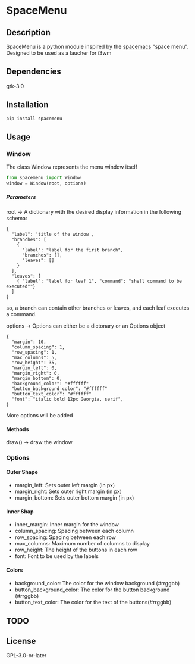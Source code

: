 # SpaceMenu

## Description
SpaceMenu is a python module inspired by the [spacemacs](http://spacemacs.org) "space menu". 
Designed to be used as a laucher for i3wm

## Dependencies
gtk-3.0

## Installation
```bash
pip install spacemenu
```

## Usage

### Window
The class Window represents the menu window itself

```python
from spacemenu import Window
window = Window(root, options)
```

##### Parameters
root -> A dictionary with the desired display information in the following schema:
```
{
  "label": 'title of the window',
  "branches": [
    {
      "label": "label for the first branch",
      "branches": [],
      "leaves": []
    }
  ],
  "leaves": [
    { "label": "label for leaf 1", "command": "shell command to be executed""}
  ]
}
```
so, a branch can contain other branches or leaves, and each leaf executes a command.


options -> Options can either be a dictonary or an Options object
```
{
  "margin": 10,
  "column_spacing": 1,
  "row_spacing": 1,
  "max_columns": 5,
  "row_height": 35,
  "margin_left": 0,
  "margin_right": 0,
  "margin_bottom": 0,
  "background_color": "#ffffff"
  "button_background_color": "#ffffff"
  "button_text_color": "#ffffff"
  "font": "italic bold 12px Georgia, serif",
}
```
More options will be added

#### Methods
draw() -> draw the window

### Options
#### Outer Shape
  * margin_left: Sets outer left margin (in px)
  * margin_right: Sets outer right margin (in px)
  * margin_bottom: Sets outer bottom margin (in px)

#### Inner Shap
  * inner_margin: Inner margin for the window
  * column_spacing: Spacing between each column
  * row_spacing: Spacing between each row
  * max_columns: Maximum number of columns to display
  * row_height: The height of the buttons in each row
  * font: Font to be used by the labels
  
#### Colors
  * background_color: The color for the window background (#rrggbb)
  * button_background_color: The color for the button background (#rrggbb)
  * button_text_color: The color for the text of the buttons(#rrggbb)

## TODO

## License
GPL-3.0-or-later 
